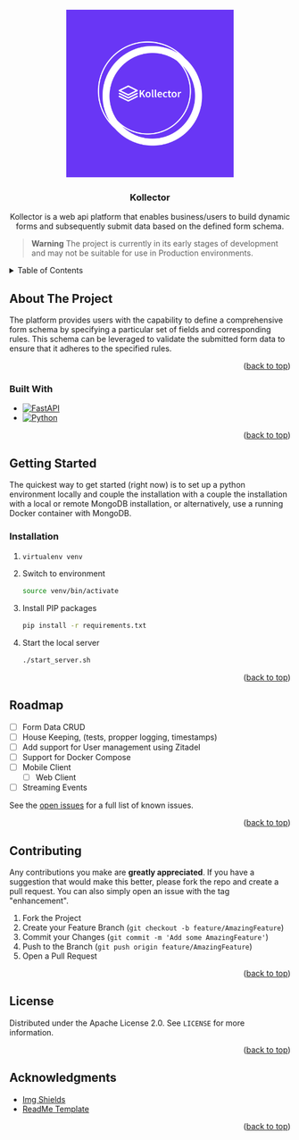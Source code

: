 <!-- 
<!-- PROJECT LOGO -->
<br />
<div align="center">
  <a href="https://github.com/frankmaina/kollector">
    <img src="https://raw.githubusercontent.com/frankmaina/kollector/dev/static/logo/main.png" alt="Kollector" width="300" height="300">
  </a>


<h3 align="center">Kollector</h3>

  <p align="center">
    Kollector is a web api platform that enables business/users to build dynamic forms and subsequently submit data based on the defined form schema.
    <br />
  </p>
</div>

> **Warning**
> The project is currently in its early stages of development and may not be suitable for use in Production environments.


<!-- TABLE OF CONTENTS -->
<details>
  <summary>Table of Contents</summary>
  <ol>
    <li>
      <a href="#about-the-project">About The Project</a>
      <ul>
        <li><a href="#built-with">Built With</a></li>
      </ul>
    </li>
    <li>
      <a href="#getting-started">Getting Started</a>
      <ul>
        <li><a href="#installation">Installation</a></li>
      </ul>
    </li>
    <li><a href="#roadmap">Roadmap</a></li>
    <li><a href="#contributing">Contributing</a></li>
    <li><a href="#license">License</a></li>
    <li><a href="#acknowledgments">Acknowledgments</a></li>
  </ol>
</details>



<!-- ABOUT THE PROJECT -->
## About The Project

<!-- [![Product Name Screen Shot][product-screenshot]](https://example.com) -->

The platform provides users with the capability to define a comprehensive form schema by specifying a particular set of fields and corresponding rules. This schema can be leveraged to validate the submitted form data to ensure that it adheres to the specified rules.

<p align="right">(<a href="#readme-top">back to top</a>)</p>



### Built With

* [![FastAPI][FastAPI.com]][Fastapi-url]
* [![Python][Python.org]][Python-url]
<p align="right">(<a href="#readme-top">back to top</a>)</p>



<!-- GETTING STARTED -->
## Getting Started

The quickest way to get started (right now) is to set up a python environment locally and couple the installation with a couple the installation with a local or remote MongoDB installation, or alternatively, use a running Docker container with MongoDB.

### Installation

1. ```sh
   virtualenv venv
   ```
2. Switch to environment
   ```sh
   source venv/bin/activate 
   ```
3. Install PIP packages
   ```sh
   pip install -r requirements.txt
   ```
4. Start the local server
   ```sh
   ./start_server.sh 
   ```

<p align="right">(<a href="#readme-top">back to top</a>)</p>


<!-- ROADMAP -->
## Roadmap

- [ ] Form Data CRUD
- [ ] House Keeping, (tests, propper logging, timestamps)
- [ ] Add support for User management using Zitadel
- [ ] Support for Docker Compose
- [ ] Mobile Client
    - [ ] Web Client
- [ ] Streaming Events

See the [open issues](https://github.com/frankmaina/kollector/issues) for a full list of known issues.

<p align="right">(<a href="#readme-top">back to top</a>)</p>



<!-- CONTRIBUTING -->
## Contributing

Any contributions you make are **greatly appreciated**.
If you have a suggestion that would make this better, please fork the repo and create a pull request. You can also simply open an issue with the tag "enhancement".

1. Fork the Project
2. Create your Feature Branch (`git checkout -b feature/AmazingFeature`)
3. Commit your Changes (`git commit -m 'Add some AmazingFeature'`)
4. Push to the Branch (`git push origin feature/AmazingFeature`)
5. Open a Pull Request

<p align="right">(<a href="#readme-top">back to top</a>)</p>



<!-- LICENSE -->
## License

Distributed under the Apache License 2.0. See `LICENSE` for more information.

<p align="right">(<a href="#readme-top">back to top</a>)</p>


<!-- ACKNOWLEDGMENTS -->
## Acknowledgments

* [Img Shields](https://shields.io)
* [ReadMe Template](https://github.com/othneildrew/Best-README-Template)


<p align="right">(<a href="#readme-top">back to top</a>)</p>



<!-- MARKDOWN LINKS & IMAGES -->
<!-- https://www.markdownguide.org/basic-syntax/#reference-style-links -->
[contributors-shield]: https://img.shields.io/github/contributors/frankmaina/kollector.svg?style=for-the-badge
[contributors-url]: https://github.com/frankmaina/kollector/graphs/contributors
[forks-shield]: https://img.shields.io/github/forks/frankmaina/kollector.svg?style=for-the-badge
[forks-url]: https://github.com/frankmaina/kollector/network/members
[stars-shield]: https://img.shields.io/github/stars/frankmaina/kollector.svg?style=for-the-badge
[stars-url]: https://github.com/frankmaina/kollector/stargazers
[issues-shield]: https://img.shields.io/github/issues/frankmaina/kollector.svg?style=for-the-badge
[issues-url]: https://github.com/frankmaina/kollector/issues
[license-shield]: https://img.shields.io/github/license/frankmaina/kollector.svg?style=for-the-badge
[license-url]: https://github.com/frankmaina/kollector/blob/master/LICENSE.txt
[Python.org]: https://img.shields.io/badge/-Python-blue?style=for-the-badge&logo=python&logoColor=white
[Python-url]: https://www.python.org/
[FastAPI.com]: https://img.shields.io/badge/-FastAPI-black?style=for-the-badge&logo=fastapi&logoColor=white
[Fastapi-url]: https://fastapi.tiangolo.com/